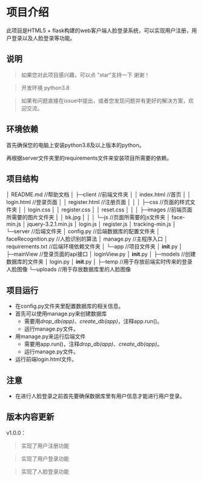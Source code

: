# 项目介绍
此项目是HTML5 + flask构建的web客户端人脸登录系统，可以实现用户注册，用户登录以及人脸登录等功能。

## 说明

> 如果您对此项目感兴趣，可以点 ”star“支持一下 谢谢！    

>开发环境 python3.8 

>如果有问题直接在issue中提出，或者您发现问题并有更好的解决方案，欢迎交流。

## 环境依赖

首先确保您的电脑上安装python3.8及以上版本的python。

再根据server文件夹里的requirements文件来安装项目所需要的依赖。



## 项目结构

│  README.md              //帮助文档
│ 
├─client						//前端文件夹
│  │  index.html           //首页
│  │  login.html            //登录页面
│  │  register.html       //注册页面
│  │
│  ├─css                       //页面的样式文件夹
│  │      login.css 
│  │      register.css 
│  │      reset.css 
│  │ 
│  ├─images               //前端页面所需要的图片文件夹
│  │      bk.jpg
│  │ 
│  └─js						 //页面所需要的js文件夹
│          face-min.js
│          jquery-3.2.1.min.js
│          login.js
│          register.js
│          tracking-min.js
│ 
└─server                      //后端文件夹
    │  config.py             //后端数据库的配置文件夹
    │  faceRecognition.py    //人脸识别的算法
    │  manage.py          //主程序入口
    │  requirements.txt   //后端环境依赖文件夹
    │
    └─app                      //项目文件夹
        │  __init__.py
        │ 
        ├─mainView       //登录页面的api接口
        │      loginView.py
        │      __init__.py
        │ 
        ├─models           //创建数据库的文件夹
        │      login.py 
        │      __init__.py
        │ 
        ├─temp               //用于存放前端实时传来的登录人脸图像
        └─uploads          //用于存放数据库里的人脸图像

## 项目运行

* 在config.py文件夹里配置数据库的相关信息。
* 首先可以使用manage.py来创建数据库
  * 需要用*drop_db(app)*、*create_db(app)*，注释app.run()。
  * 运行manage.py文件。
* 用manage.py来运行后端文件
  * 需要用app.run()，注释*drop_db(app)*、*create_db(app)*。
  * 运行manage.py文件。
* 运行前端login.html文件。

## 注意

* 在进行人脸登录之前首先要确保数据库里有用户信息才能进行用户登录。



## 版本内容更新

v1.0.0：

>实现了用户注册功能

>实现了用户登录功能

>实现了人脸登录功能

